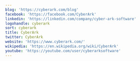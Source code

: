 ```yaml
---
blog: 'https://cyberark.com/blog'
facebook: 'https://facebook.com/CyberArk'
linkedin: 'https://linkedin.com/company/cyber-ark-software'
logohandle: cyberark
sort: cyberark
title: CyberArk
twitter: CyberArk
website: 'https://www.cyberark.com/'
wikipedia: 'https://en.wikipedia.org/wiki/CyberArk'
youtube: 'https://youtube.com/user/cyberarksoftware'
---
```

